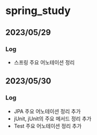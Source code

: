 # spring_study
## 2023/05/29
### Log
- 스프링 주요 어노테이션 정리


## 2023/05/30
### Log
- JPA 주요 어노테이션 정리 추가
- jUnit, jUnit의 주요 메서드 정리 추가
- Test 주요 어노테이션 정리 추가

